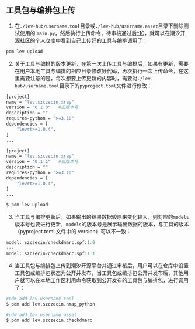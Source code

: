 ## 工具包与编排包上传

1. 在`./lev-hub/username.tool`目录或`./lev-hub/username.asset`目录下删除测试使用的 `main.py`，然后执行上传命令，待审核通过后[^10](#潮汐开源社区会审查哪些内容？为什么需要进行审核？)，就可以在潮汐开源社区的个人仓库中看到自己上传好的工具与编排调用了：

```bash
pdm lev upload
```

2. 关于工具与编排的版本更新，在第一次上传工具与编排后，如果有更新，需要在用户本地工具与编排的相应目录修改好代码，再次执行一次上传命令，在这里需要注意的是，每次想要上传更新的内容时，需要对`./lev-hub/username.tool`目录下的`pyproject.toml`文件进行修改：

```bash
[project]
name = "lev.szczecin.xray"
version = "0.1.0"	#旧版本号
description = ""
requires-python = ">=3.10"
dependencies = [
    "levrt>=1.0.4",
]
...

[project]
name = "lev.szczecin.xray"
version = "0.1.1"	#新版本号
description = ""
requires-python = ">=3.10"
dependencies = [
    "levrt>=1.0.4",
]
...

$ pdm lev upload
```

3. 当工具与编排更新后，如果输出的结果数据较原来变化较大，则对应的`models`版本号也要进行更新，`models`的版本号是展示输出数据的版本，与工具的版本（pyproject.toml 文件中的 version）可以不一致：

```python
model: szczecin/checkdmarc.spf:1.0
---
model: szczecin/checkdmarc.spf:1.1
```

4. 当工具包与编排包上传到潮汐开源平台并通过审核后，用户可以在仓库中设置工具包或编排包状态为公开并发布，当工具包或编排包公开并发布后，其他用户就可以在本地工作区利用命令获取到公开发布的工具包与编排包，进行调用了：

```bash
#pdm add lev.username.tool
$ pdm add lev.szczecin.nmap_python

#pdm add lev.username.asset
$ pdm add lev.szczecin.checkdmarc
```
